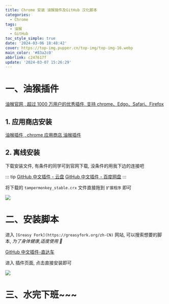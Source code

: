 ```yaml
---
title: Chrome 安装 油猴插件及GitHub 汉化脚本
categories:
  - Chrome
tags:
  - 油猴
  - GitHub
toc_style_simple: true
date: '2024-03-06 18:48:42'
cover: https://top-img.pupper.cn/top-img/top-img-16.webp
main_color: '#83a2c0'
abbrlink: c247617f
update: '2024-03-07 15:26:29'
---
```


# 一、油猴插件

[油猴官网 , 超过 1000 万用户的优秀插件, 支持 chrome、Edgo、Safari、Firefox](https://www.tampermonkey.net/?locale=zh)

## 1. 应用商店安装

[油猴插件 , chrome 应用商店 油猴插件](https://chromewebstore.google.com/detail/%E7%AF%A1%E6%94%B9%E7%8C%B4/dhdgffkkebhmkfjojejmpbldmpobfkfo)

## 2. 离线安装

下载安装文件, 有条件的同学可到官网下载, 没条件的用我下边的连接吧

::: tip
[GitHub 中文插件 - 云盘](https://img.pupper.cn/img/1709721321.crx)
[GitHub 中文插件 - 百度网盘](https://pan.baidu.com/s/1kq-Jr5d_NRygoXSwoR7N1w?pwd=wyq9)
:::

将下载的 `tampermonkey_stable.crx` 文件直接拖到 `扩展程序` 即可

![](https://img.pupper.cn/img/1709721283.png)

# 二、安装脚本

进入 `[Greasy Fork](https://greasyfork.org/zh-CN)` 网站, 可以搜索想要的脚本, _为了身体健康,适度使用 🤭_

[GitHub 中文插件-直达车](https://greasyfork.org/zh-CN/scripts/435208-github-%E4%B8%AD%E6%96%87%E5%8C%96%E6%8F%92%E4%BB%B6)

进入 插件页面, 点击直接安装即可

![](https://img.pupper.cn/img/1709721926.png)

# 三、水完下班~~~
